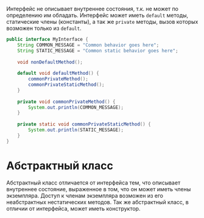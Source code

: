 Интерфейс не описывает внутреннее состояния, т.к. не может по определению им обладать. Интерфейс может иметь `default` методы, статические члены (константы), а так же `private` методы, вызов которых возможен только из `default`.

```java
public interface MyInterface {  
    String COMMON_MESSAGE = "Common behavior goes here";  
    String STATIC_MESSAGE = "Common static behavior goes here";  
  
    void nonDefaultMethod();  
  
    default void defaultMethod() {  
        commonPrivateMethod();  
        commonPrivateStaticMethod();  
    }  
  
    private void commonPrivateMethod() {  
        System.out.println(COMMON_MESSAGE);  
    }  
  
    private static void commonPrivateStaticMethod() {  
        System.out.println(STATIC_MESSAGE);  
    }  
}
```

# Абстрактный класс

Абстрактный класс отличается от интерфейса тем, что описывает внутреннее состояние, выраженное в том, что он может иметь члены экземпляра. Доступ к членам экземпляра возможен из его неабстрактных нестатических методов. Так же абстрактный класс, в отличии от интерфейса, может иметь конструктор.